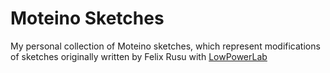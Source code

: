 # Moteino Sketches
My personal collection of Moteino sketches, which represent modifications of sketches originally written by Felix Rusu with [LowPowerLab](https://lowpowerlab.com)
